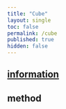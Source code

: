 ```yaml
---
title: "Cube"
layout: single
toc: false
permalink: /cube
published: true
hidden: false
---
```


<head>
  <base target="_self">
</head>



## [information](/cube/information)

## method
